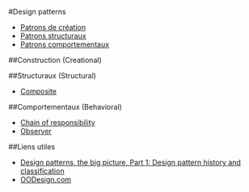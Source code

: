 #Design patterns

* [Patrons de création](#creation)
* [Patrons structuraux](#structure)
* [Patrons comportementaux](#behavior)

##<a name="creation"></a>Construction (Creational)


##<a name="structure"></a>Structuraux (Structural)

* [Composite](composite.md)

##<a name="behavior"></a>Comportementaux (Behavioral)

* [Chain of responsibility](chain-of-responsibility.md)
* [Observer](observer.md)

##Liens utiles

* [Design patterns, the big picture, Part 1: Design pattern history and classification](http://www.javaworld.com/article/2078665/core-java/design-patterns--the-big-picture--part-1--design-pattern-history-and-classification.html)
* [OODesign.com](http://www.oodesign.com/)
